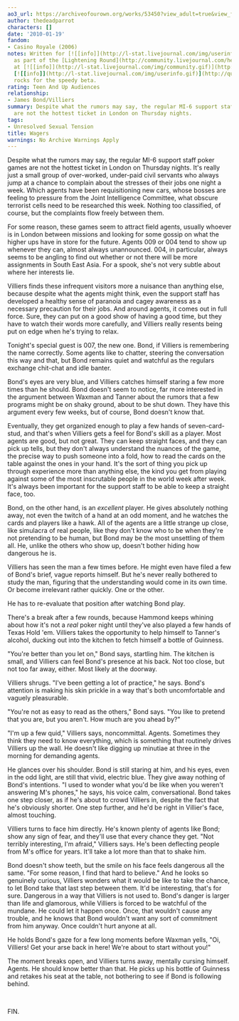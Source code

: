```yaml
---
ao3_url: https://archiveofourown.org/works/53450?view_adult=true&view_full_work=true
author: thedeadparrot
characters: []
date: '2010-01-19'
fandom:
- Casino Royale (2006)
notes: Written for [![[info]](http://l-stat.livejournal.com/img/userinfo.gif)](http://simplelyric.livejournal.com/profile)[**simplelyric**](http://simplelyric.livejournal.com/)
  as part of the [Lightening Round](http://community.livejournal.com/help_haiti/2706.html)
  at [![[info]](http://l-stat.livejournal.com/img/community.gif)](http://community.livejournal.com/help_haiti/profile)[**help\_haiti**](http://community.livejournal.com/help_haiti/).
  [![[info]](http://l-stat.livejournal.com/img/userinfo.gif)](http://queenzulu.livejournal.com/profile)[**queenzulu**](http://queenzulu.livejournal.com/)
  rocks for the speedy beta.
rating: Teen And Up Audiences
relationship:
- James Bond/Villiers
summary: Despite what the rumors may say, the regular MI-6 support staff poker games
  are not the hottest ticket in London on Thursday nights.
tags:
- Unresolved Sexual Tension
title: Wagers
warnings: No Archive Warnings Apply
---
```


Despite what the rumors may say, the regular MI-6 support staff poker games are not the hottest ticket in London on Thursday nights. It's really just a small group of over-worked, under-paid civil servants who always jump at a chance to complain about the stresses of their jobs one night a week. Which agents have been requisitioning new cars, whose bosses are feeling to pressure from the Joint Intelligence Committee, what obscure terrorist cells need to be researched this week. Nothing too classified, of course, but the complaints flow freely between them.

For some reason, these games seem to attract field agents, usually whoever is in London between missions and looking for some gossip on what the higher ups have in store for the future. Agents 009 or 004 tend to show up whenever they can, almost always unannounced. 004, in particular, always seems to be angling to find out whether or not there will be more assignments in South East Asia. For a spook, she's not very subtle about where her interests lie.

Villiers finds these infrequent visitors more a nuisance than anything else, because despite what the agents might think, even the support staff has developed a healthy sense of paranoia and cagey awareness as a necessary precaution for their jobs. And around agents, it comes out in full force. Sure, they can put on a good show of having a good time, but they have to watch their words more carefully, and Villiers really resents being put on edge when he's trying to relax.

Tonight's special guest is 007, the new one. Bond, if Villiers is remembering the name correctly. Some agents like to chatter, steering the conversation this way and that, but Bond remains quiet and watchful as the regulars exchange chit-chat and idle banter.

Bond's eyes are very blue, and Villiers catches himself staring a few more times than he should. Bond doesn't seem to notice, far more interested in the argument between Waxman and Tanner about the rumors that a few programs might be on shaky ground, about to be shut down. They have this argument every few weeks, but of course, Bond doesn't know that.

Eventually, they get organized enough to play a few hands of seven-card-stud, and that's when Villiers gets a feel for Bond's skill as a player. Most agents are good, but not great. They can keep straight faces, and they can pick up tells, but they don't always understand the nuances of the game, the precise way to push someone into a fold, how to read the cards on the table against the ones in your hand. It's the sort of thing you pick up through experience more than anything else, the kind you get from playing against some of the most inscrutable people in the world week after week. It's always been important for the support staff to be able to keep a straight face, too.

Bond, on the other hand, is an *excellent* player. He gives absolutely nothing away, not even the twitch of a hand at an odd moment, and he watches the cards and players like a hawk. All of the agents are a little strange up close, like simulacra of real people, like they don't know who to be when they're not pretending to be human, but Bond may be the most unsettling of them all. He, unlike the others who show up, doesn't bother hiding how dangerous he is.

Villiers has seen the man a few times before. He might even have filed a few of Bond's brief, vague reports himself. But he's never really bothered to study the man, figuring that the understanding would come in its own time. Or become irrelevant rather quickly. One or the other.

He has to re-evaluate that position after watching Bond play.

There's a break after a few rounds, because Hammond keeps whining about how it's not a *real* poker night until they've also played a few hands of Texas Hold 'em. Villiers takes the opportunity to help himself to Tanner's alcohol, ducking out into the kitchen to fetch himself a bottle of Guinness.

"You're better than you let on," Bond says, startling him. The kitchen is small, and Villiers can feel Bond's presence at his back. Not too close, but not too far away, either. Most likely at the doorway.

Villiers shrugs. "I've been getting a lot of practice," he says. Bond's attention is making his skin prickle in a way that's both uncomfortable and vaguely pleasurable.

"You're not as easy to read as the others," Bond says. "You like to pretend that you are, but you aren't. How much are you ahead by?"

"I'm up a few quid," Villiers says, noncommittal. Agents. Sometimes they think they need to know everything, which is something that routinely drives Villiers up the wall. He doesn't like digging up minutiae at three in the morning for demanding agents.

He glances over his shoulder. Bond is still staring at him, and his eyes, even in the odd light, are still that vivid, electric blue. They give away nothing of Bond's intentions. "I used to wonder what you'd be like when you weren't answering M's phones," he says, his voice calm, conversational. Bond takes one step closer, as if he's about to crowd Villiers in, despite the fact that he's obviously shorter. One step further, and he'd be right in Villier's face, almost touching.

Villiers turns to face him directly. He's known plenty of agents like Bond; show any sign of fear, and they'll use that every chance they get. "Not terribly interesting, I'm afraid," Villiers says. He's been deflecting people from M's office for years. It'll take a lot more than that to shake him.

Bond doesn't show teeth, but the smile on his face feels dangerous all the same. "For some reason, I find that hard to believe." And he looks so genuinely curious, Villiers wonders what it would be like to take the chance, to let Bond take that last step between them. It'd be interesting, that's for sure. Dangerous in a way that Villiers is not used to. Bond's danger is larger than life and glamorous, while Villiers is forced to be watchful of the mundane. He could let it happen once. Once, that wouldn't cause any trouble, and he knows that Bond wouldn't want any sort of commitment from him anyway. Once couldn't hurt anyone at all.

He holds Bond's gaze for a few long moments before Waxman yells, "Oi, Villiers! Get your arse back in here! We're about to start without you!"

The moment breaks open, and Villiers turns away, mentally cursing himself. Agents. He should know better than that. He picks up his bottle of Guinness and retakes his seat at the table, not bothering to see if Bond is following behind.

 

FIN.